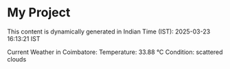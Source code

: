 # My Project

This content is dynamically generated in Indian Time (IST): 2025-03-23 16:13:21 IST


Current Weather in Coimbatore:
Temperature: 33.88 °C
Condition: scattered clouds
